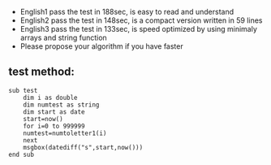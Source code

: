 - English1 pass the test in 188sec, is easy to read and understand
- English2 pass the test in 148sec, is a compact version written in 59 lines
- English3 pass the test in 133sec, is speed optimized by using minimaly arrays and string function
- Please propose your algorithm if you have faster

## test method:
 
```
sub test
	dim i as double
	dim numtest as string
	dim start as date
	start=now()
	for i=0 to 999999
	numtest=numtoletter1(i)
	next
	msgbox(datediff("s",start,now()))
end sub
```
